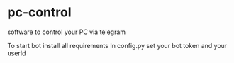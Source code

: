 # pc-control
software to control your PC via telegram

To start bot install all requirements
In config.py set your bot token and your userId
